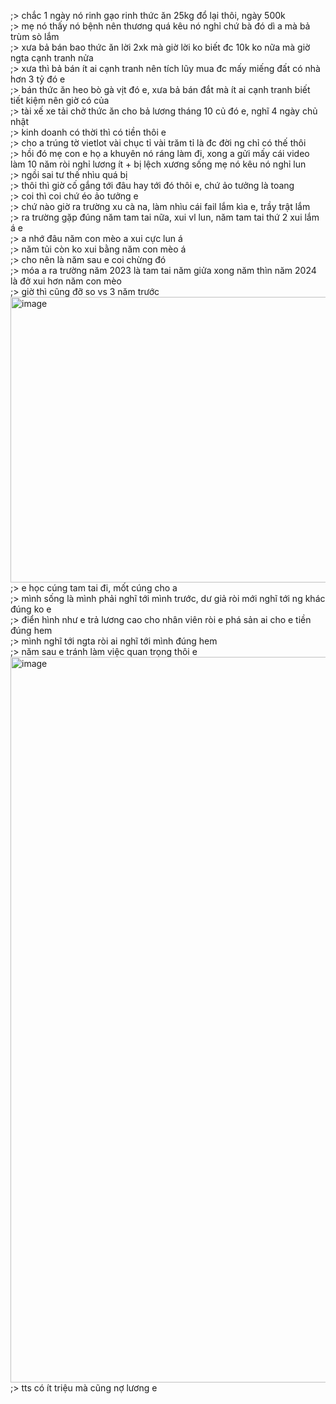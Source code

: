 ;> chắc 1 ngày nó rinh gạo rinh thức ăn 25kg đổ lại thôi, ngày 500k<br>
;> mẹ nó thấy nó bệnh nên thương quá kêu nó nghỉ chứ bà đó dì a mà bả trùm sò lắm<br>
;> xưa bả bán bao thức ăn lời 2xk mà giờ lời ko biết đc 10k ko nữa mà giờ ngta cạnh tranh nửa<br>
;> xưa thì bả bán ít ai cạnh tranh nên tích lũy mua đc mấy miếng đất có nhà hơn 3 tỷ đó e<br>
;> bán thức ăn heo bò gà vịt đó e, xưa bả bán đắt mà ít ai cạnh tranh biết tiết kiệm nên giờ có của<br>
;> tài xế xe tải chở thức ăn cho bả lương tháng 10 củ đó e, nghĩ 4 ngày chủ nhật<br>
;> kinh doanh có thời thì có tiền thôi e<br>
;> cho a trúng tờ vietlot vài chục tỉ vài trăm tỉ là đc đời ng chỉ có thế thôi<br>
;> hồi đó mẹ con e họ a khuyên nó ráng làm đi, xong a gửi mấy cái video làm 10 năm ròi nghỉ lương ít + bị lệch xương sống mẹ nó kêu nó nghỉ lun<br>
;> ngồi sai tư thế nhìu quá bị<br>
;> thôi thì giờ cố gắng tới đâu hay tới đó thôi e, chứ ảo tưởng là toang<br>
;> coi thì coi chứ éo ảo tưởng e<br>
;> chứ nào giờ ra trường xu cà na, làm nhìu cái fail lắm kìa e, trầy trật lắm<br>
;> ra trường gặp đúng năm tam tai nữa, xui vl lun, năm tam tai thứ 2 xui lắm á e<br>
;> a nhớ đâu năm con mèo a xui cực lun á<br>
;> năm tủi còn ko xui bằng năm con mèo á<br>
;> cho nên là năm sau e coi chừng đó<br>
;> móa a ra trường năm 2023 là tam tai năm giửa xong năm thìn năm 2024 là đở xui hơn năm con mèo<br>
;> giờ thì cũng đỡ so vs 3 năm trước<br>
<img width="980" height="457" alt="image" src="https://github.com/user-attachments/assets/6f06d921-367a-4187-9336-c2487cec1259" /><br>
;> e học cúng tam tai đi, mốt cúng cho a<br>
;> mình sống là mình phải nghĩ tới mình trước, dư giả ròi mới nghĩ tới ng khác đúng ko e<br>
;> điển hình như e trả lương cao cho nhân viên ròi e phá sản ai cho e tiền đúng hem<br>
;> mình nghĩ tới ngta ròi ai nghĩ tới mình đúng hem<br>
;> năm sau e tránh làm việc quan trọng thôi e<br>
<img width="999" height="1161" alt="image" src="https://github.com/user-attachments/assets/c0c34382-52f8-4dcb-bb9b-3a98cb8f297c" /><br>
;> tts có ít triệu mà cũng nợ lương e
